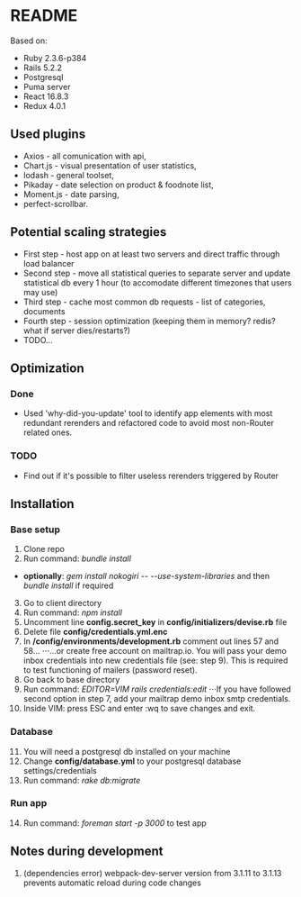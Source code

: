 # README

Based on:

* Ruby 2.3.6-p384
* Rails 5.2.2
* Postgresql
* Puma server
* React 16.8.3
* Redux 4.0.1

## Used plugins

* Axios - all comunication with api, 
* Chart.js - visual presentation of user statistics, 
* lodash - general toolset,
* Pikaday - date selection on product & foodnote list,
* Moment.js - date parsing,
* perfect-scrollbar.

## Potential scaling strategies

* First step - host app on at least two servers and direct traffic through load balancer
* Second step - move all statistical queries to separate server and update statistical db every 1 hour (to accomodate different timezones that users may use)
* Third step - cache most common db requests - list of categories, documents
* Fourth step - session optimization (keeping them in memory? redis? what if server dies/restarts?)
* TODO...

## Optimization

### Done

* Used 'why-did-you-update' tool to identify app elements with most redundant rerenders and refactored code to avoid most non-Router related ones.

### TODO

* Find out if it's possible to filter useless rerenders triggered by Router

## Installation

### Base setup
1. Clone repo
2. Run command: _bundle install_
- __optionally__: _gem install nokogiri -- --use-system-libraries_ and then _bundle install_ if required
3. Go to client directory
4. Run command: _npm install_
5. Uncomment line __config.secret_key__ in __config/initializers/devise.rb__ file
6. Delete file __config/credentials.yml.enc__
7. In __/config/environments/development.rb__ comment out lines 57 and 58...
⋅⋅⋅...or create free account on mailtrap.io. You will pass your demo inbox credentials into new credentials file (see: step 9). This is required to test functioning of mailers (password reset).
8. Go back to base directory
9. Run command: _EDITOR=VIM rails credentials:edit_
⋅⋅⋅If you have followed second option in step 7, add your mailtrap demo inbox smtp credentials.
10. Inside VIM: press ESC and enter :wq to save changes and exit. 

### Database
11. You will need a postgresql db installed on your machine
12. Change __config/database.yml__ to your postgresql database settings/credentials
13. Run command: _rake db:migrate_

### Run app
14. Run command: _foreman start -p 3000_ to test app

## Notes during development

1. (dependencies error) webpack-dev-server version from 3.1.11 to 3.1.13 prevents automatic reload during code changes